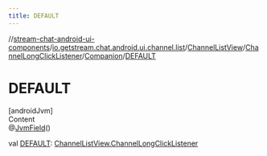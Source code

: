 ```yaml
---
title: DEFAULT
---
```

//[stream-chat-android-ui-components](../../../../../index.md)/[io.getstream.chat.android.ui.channel.list](../../../index.md)/[ChannelListView](../../index.md)/[ChannelLongClickListener](../index.md)/[Companion](index.md)/[DEFAULT](DEFAULT.md)



# DEFAULT  
[androidJvm]  
Content  
@[JvmField](https://kotlinlang.org/api/latest/jvm/stdlib/kotlin.jvm/-jvm-field/index.html)()  
  
val [DEFAULT](DEFAULT.md): [ChannelListView.ChannelLongClickListener](../index.md)  



